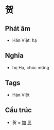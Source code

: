 # 贺

## Phát âm
* Hán Việt: hạ

## Nghĩa
* họ Hạ, chúc mừng

## Tags
* Hán Việt

## Cấu trúc
* 贺 = [加](加.md) [贝](贝.md)

<script>window.HANZI_FIELD='贺';</script>